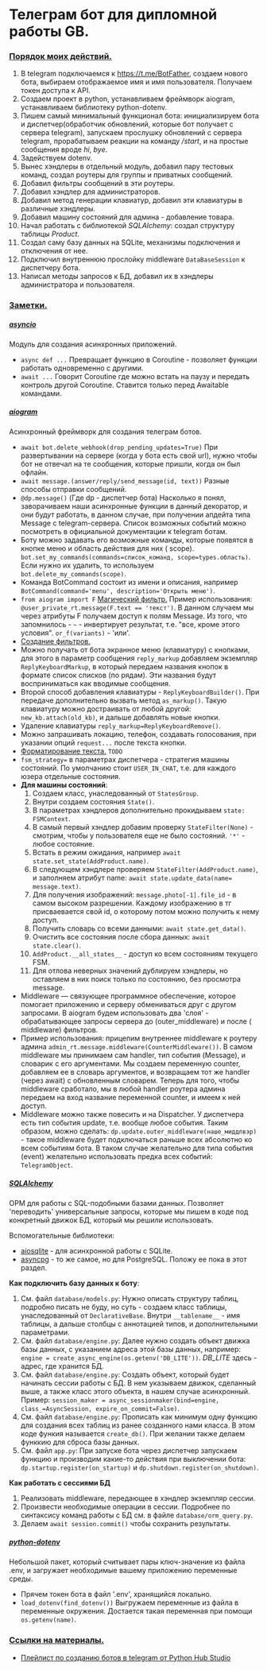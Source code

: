 # Телеграм бот для дипломной работы GB.

### <u>Порядок моих действий.</u>

1) В telegram подключаемся к https://t.me/BotFather, создаем нового бота, выбираем отображаемое имя и имя пользователя.
   Получаем токен доступа к API.
2) Создаем проект в python, устанавливаем фреймворк aiogram, устанавливаем библиотеку python-dotenv.
3) Пишем самый минимальный функционал бота: инициализируем бота и диспетчер(обработчик обновлений, которые бот получает
   с сервера telegram), запускаем прослушку обновлений с сервера telegram,
   прорабатываем реакции на команду */start*, и на простые сообщения вроде *hi*, *bye*.
4) Задействуем dotenv.
5) Вынес хэндлеры в отдельный модуль, добавил пару тестовых команд, создал роутеры для группы и приватных сообщений.
6) Добавил фильтры сообщений в эти роутеры.
7) Добавил хэндлер для администраторов.
8) Добавил метод генерации клавиатур, добавил эти клавиатуры в различные хэндлеры.
9) Добавил машину состояний для админа - добавление товара.
10) Начал работать с библиотекой *SQLAlchemy*: создал структуру таблицы *Product*.
11) Создал саму базу данных на SQLite, механизмы подключения и отключения от нее.
12) Подключил внутреннюю прослойку middleware ```DataBaseSession``` к диспетчеру бота.
13) Написал методы запросов к БД, добавил их в хэндлеры администратора и пользователя.


### <u>Заметки.</u>

##### [asyncio](https://docs.python.org/3/library/asyncio.html)

Модуль для создания асинхронных приложений.

* ```async def ...``` Превращает функцию в Coroutine - позволяет функции работать одновременно с другими.
* ```await ...``` Говорит Coroutine где можно встать на паузу и передать контроль другой Coroutine. Ставится только
  перед Awaitable командами.

##### [aiogram](https://docs.aiogram.dev/en/latest/)

Асинхронный фреймворк для создания телеграм ботов.

* ```await bot.delete_webhook(drop_pending_updates=True)``` При развертывании на сервере (когда у бота есть свой url),
  нужно чтобы бот не отвечал на те сообщения, которые пришли, когда он был офлайн.
* ```await message.(answer/reply/send_message(id, text))``` Разные способы отправки сообщений.
* ```@dp.message()``` (Где dp - диспетчер бота) Насколько я понял, заворачиваем наши асинхронные функции в данный
  декоратор, и они будут работать, в данном случае, при получении апдейта типа Message с telegram-сервера. Список
  возможных событий можно посмотреть в официальной документации к telegram ботам.
* Боту можно задавать его возможные команды, которые появятся в кнопке меню и область действия для них (
  scope). ```bot.set_my_commands(commands=список_команд, scope=types.область)```. Если нужно их удалить, то
  используем ```bot.delete_my_commands(scope)```.
* Команда BotCommand состоит из имени и описания, например ```BotCommand(command='menu', description='Открыть меню')```.
* ```from aiogram import F``` [Магический фильтр.](https://docs.aiogram.dev/en/latest/dispatcher/filters/magic_filters.html)
  Пример
  использования: ```@user_private_rt.message(F.text == 'текст')```. В данном случаем мы через атрибуты F получаем доступ
  к полям Message. Из того, что запомнилось - ```~``` - инвертирует результат, т.е. "все, кроме этого
  условия". ```or_f(variants)``` - 'или'.
* [Создание фильтров.](https://docs.aiogram.dev/en/latest/dispatcher/filters/index.html)
* Можно получать от бота экранное меню (клавиатуру) с кнопками, для этого в параметр сообщения ```reply_markup```
  добавляем экземпляр ```ReplyKeyboardMarkup```, в который передаем названия кнопок в формате список списков (по рядам).
  Эти названия будут восприниматься как вводимые сообщения.
* Второй способ добавления клавиатуры - ```ReplyKeyboardBuilder()```. При передаче дополнительно вызвать
  метод ```as_markup()```. Такую клавиатуру можно достраивать от любой другой: ```new_kb.attach(old_kb)```, и дальше
  добавлять новые кнопки.
* Удаление клавиатуры ```reply_markup=ReplyKeyboardRemove()```.
* Можно запрашивать локацию, телефон, создавать голосования, при указании опций ```request...``` после текста кнопки.
* [Форматирование текста.](https://docs.aiogram.dev/en/latest/utils/formatting.html) ```TODO```
* ```fsm_strategy=``` в параметрах диспетчера - стратегия машины состояний. По умолчанию стоит ```USER_IN_CHAT```, т.е.
  для каждого юзера отдельные состояния.
* **Для машины состояний**:
    1) Создаем класс, унаследованный от ```StatesGroup```.
    2) Внутри создаем состояния ```State()```.
    3) В параметрах хэндлеров дополнительно прокидываем ```state: FSMContext```.
    4) В самый первый хэндлер добавим проверку ```StateFilter(None)``` - смотрим, чтобы у пользователя еще не было
       состояний. ```'*'``` - любое состояние.
    5) Встать в режим ожидания, например ```await state.set_state(AddProduct.name)```.
    6) В следующем хэндлере проверяем ```StateFilter(AddProduct.name)```, и заполняем атрибут
       name: ```await state.update_data(name= message.text)```.
    7) Для получения изображений: ```message.photo[-1].file_id``` - в самом высоком разрешении. Каждому изображению в тг
       присваевается свой id, о которому потом можно получить к нему доступ.
    8) Получить словарь со всеми данными: ```await state.get_data()```.
    9) Очистить все состояния после сбора данных: ```await state.clear()```.
    10) ```AddProduct.__all_states__``` - доступ ко всем состояниям текущего FSM.
    11) Для отлова неверных значений дублируем хэндлеры, но оставляем в них поиск только по состоянию, без просмотра
        message.
* Middleware — связующее программное обеспечение, которое помогает приложению и серверу обмениваться друг с другом
  запросами. В aiogram будем использовать два 'слоя' - обрабатывающее запросы сервера до (outer_middleware) и после (
  middleware) фильтров.
* Пример использования: прицепим внутреннее middleware к роутеру
  админа ```admin_rt.message.middleware(CounterMiddleware())```. В самом middleware мы принимаем сам handler, тип
  события (Message), и словарик с его аргументами. Мы создаем переменную counter, добавляем ее в словарь аргументов, и
  возвращаем тот же handler (через await) с обновленным словарем. Теперь для того, чтобы middleware сработало, мы в
  любой handler роутера админа передаем на вход название переменной counter, и имеем к ней доступ.
* Middleware можно также повесить и на Dispatcher. У диспетчера есть тип события update, т.е.
  вообще любое события. Таким образом, можно сделать: ```dp.update.outer_middleware(наше_миддлвэр)``` - такое middleware
  будет подключаться раньше всех абсолютно ко всем событиям бота. В таком случае желательно для типа события (event)
  желательно использовать предка всех событий: ```TelegramObject```.

##### [SQLAlchemy](https://www.sqlalchemy.org/)

ОРМ для работы с SQL-подобными базами данных. Позволяет 'переводить' универсальные запросы, которые мы пишем в коде под
конкретный движок БД, который мы решили использовать.

Вспомогательные библиотеки:

* [aiosqlite](https://aiosqlite.omnilib.dev/en/stable/) - для асинхронной работы с SQLite.
* [asyncpg](https://magicstack.github.io/asyncpg/current/) - то же самое, но для PostgreSQL. Положу ее пока в этот
  раздел.

**Как подключить базу данных к боту**:
1. См. файл ```database/models.py```: Нужно описать структуру таблиц, подробно писать не буду, но суть - создаем класс
   таблицы, унаследованный
   от ```DeclarativeBase```. Внутри ```__tablename__``` - имя таблицы, а дальше столбцы с аннотацией типов, и
   дополнительными параметрами.
2. См. файл ```database/engine.py```: Далее нужно создать объект движка базы данных, с указанием адреса этой базы
   данных,
   например: ```engine = create_async_engine(os.getenv('DB_LITE'))```. *DB_LITE* здесь - адрес, где хранится БД.
3. См. файл ```database/engine.py```: Создать объект, который будет начинать сессии работы с БД. В нем указываем движок,
   сделанный выше, а также класс этого объекта, в нашем случае асинхронный.
   Пример: ```session_maker = async_sessionmaker(bind=engine, class_=AsyncSession, expire_on_commit=False)```.
4. См. файл ```database/engine.py```: Прописать как минимум одну функцию для создания всех таблиц из ранее созданного
   нами класса. В этом коде функия называется ```create_db()```. При желании также делаем функкию для сброса базы
   данных.
5. См. файл ```app.py```: При запуске бота через диспетчер запускаем функцию и производим какие-то действия при
   выключении бота: ```dp.startup.register(on_startup)``` и ```dp.shutdown.register(on_shutdown)```.

**Как работать с сессиями БД**
1. Реализовать middleware, передающее в хэндлер экземпляр сессии.
2. Произвести необходимые операции в сессии. Подробнее по синтаксису команд работы с БД см. в файле ```database/orm_query.py```.
3. Делаем ```await session.commit()``` чтобы сохранить результаты.

##### [python-dotenv](https://github.com/theskumar/python-dotenv)

Небольшой пакет, который считывает пары ключ-значение из файла .env, и загружает необходимые вашему
приложению переменные среды.

* Прячем токен бота в файл '.env', хранящийся локально.
* ```load_dotenv(find_dotenv())``` Выгружаем переменные из файла в переменные окружения. Достается такая переменная при
  помощи ```os.getenv(name)```.

### <u>Ссылки на материалы.</u>

* [Плейлист по созданию ботов в telegram от Python Hub Studio](https://www.youtube.com/playlist?list=PLNi5HdK6QEmWLtb8gh8pwcFUJCAabqZh_)